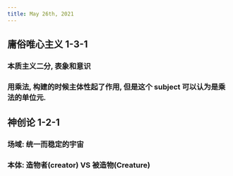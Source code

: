 ```yaml
---
title: May 26th, 2021
---
```


## 庸俗唯心主义 1-3-1
### 本质主义二分, 表象和意识
### 用乘法, 构建的时候主体性起了作用, 但是这个 subject 可以认为是乘法的单位元.
## 神创论 1-2-1
### 场域: 统一而稳定的宇宙
### 本体: 造物者(creator) VS 被造物(Creature)

